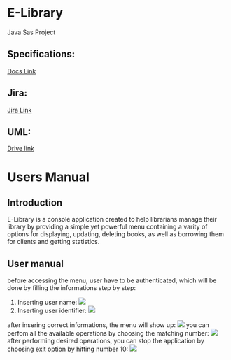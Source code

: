 # E-Library

Java Sas Project

## Specifications:

[Docs Link](https://docs.google.com/document/d/1bE71FNoehEk0TjJZnzX5-CvONI2fqbn_zhSBY7mlGrg/edit?usp=sharing)

## Jira:

[Jira Link](https://itzmohamed007.atlassian.net/jira/software/projects/SMARTSHELF/boards/3)

## UML:

[Drive link](https://drive.google.com/drive/folders/1QpxTr_JuFMFb8HsP4I7hvqn92eK18XSA?usp=drive_link)

# Users Manual
## Introduction
E-Library is a console application created to help librarians manage their library by providing a simple yet powerful menu containing a varity of options for displaying, updating, deleting books, as well as borrowing them for clients and getting statistics.
## User manual
before accessing the menu, user have to be authenticated, which will be done by filling the informations step by step:
1. Inserting user name:
![](https://hackmd.io/_uploads/HJfG1W0Rh.png)
2. Inserting user identifier:
![](https://hackmd.io/_uploads/Hy9XkZRAh.png)

after insering correct informations, the menu will show up:
![](https://hackmd.io/_uploads/S158kZAAh.png)
you can perfom all the available operations by choosing the matching number:
![](https://hackmd.io/_uploads/SkZmlbRCn.png)
after performing desired operations, you can stop the application by choosing exit option by hitting number 10:
![](https://hackmd.io/_uploads/BkIPxb0Ah.png)

